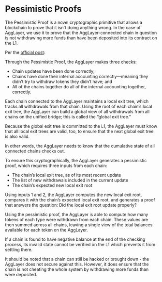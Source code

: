 # Pessimistic Proofs

The Pessimistic Proof is a novel cryptographic primitive that allows a
blockchain to prove that it isn't doing anything wrong. In the case of AggLayer,
we use it to prove that the AggLayer-connected chain in question is not
withdrawing more funds than have been deposited into its contract on the L1.

Per the [official post](https://polygon.technology/blog/introducing-the-pessimistic-proof-for-the-agglayer-zk-security-for-cross-chain-interoperability):

Through the Pessimistic Proof, the AggLayer makes three checks:

- Chain updates have been done correctly;
- Chains have done their internal accounting correctly—meaning they didn’t try
  to withdraw tokens they didn’t have; and
- All of the chains together do all of the internal accounting together, correctly.

Each chain connected to the AggLayer maintains a local exit tree, which tracks
all withdrawals from that chain. Using the root of each chain’s local exit tree,
the AggLayer can build a global view of all withdrawals from all chains on the
unified bridge; this is called the “global exit tree.”

Because the global exit tree is committed to the L1, the AggLayer must know that
all local exit trees are valid, too, to ensure that the next global exit tree is
also valid.

In other words, the AggLayer needs to know that the cumulative state of all
connected chains checks out.

To ensure this cryptographically, the AggLayer generates a pessimistic proof,
which requires three inputs from each chain:

- The chain’s local exit tree, as of its most recent update
- The list of new withdrawals included in the current update
- The chain’s expected new local exit root

Using inputs 1 and 2, the AggLayer computes the new local exit root, compares it
with the chain’s expected local exit root, and generates a proof that answers
the question: Did the local exit root update properly?

Using the pessimistic proof, the AggLayer is able to compute how many tokens of
each type were withdrawn from each chain. These values are then summed across
all chains, leaving a single view of the total balances available for each token
on the AggLayer.

If a chain is found to have negative balance at the end of the checking process,
its invalid state cannot be verified on the L1 which prevents it from settling
there.

It should be noted that a chain can still be hacked or brought down - the
AggLayer does not secure against this. However, it does ensure that the chain is
not cheating the whole system by withdrawing more funds than were deposited.